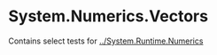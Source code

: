 # System.Numerics.Vectors
Contains select tests for [../System.Runtime.Numerics](../System.Runtime.Numerics)